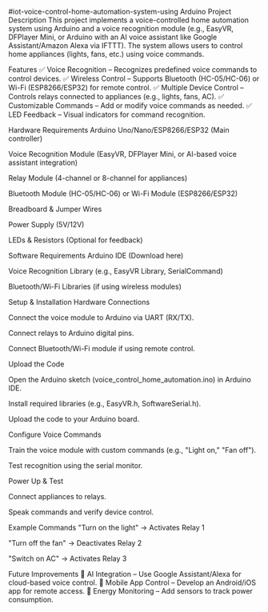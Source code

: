 #iot-voice-control-home-automation-system-using Arduino
Project Description
This project implements a voice-controlled home automation system using Arduino and a voice recognition module (e.g., EasyVR, DFPlayer Mini, or Arduino with an AI voice assistant like Google Assistant/Amazon Alexa via IFTTT). The system allows users to control home appliances (lights, fans, etc.) using voice commands.

Features
✅ Voice Recognition – Recognizes predefined voice commands to control devices.
✅ Wireless Control – Supports Bluetooth (HC-05/HC-06) or Wi-Fi (ESP8266/ESP32) for remote control.
✅ Multiple Device Control – Controls relays connected to appliances (e.g., lights, fans, AC).
✅ Customizable Commands – Add or modify voice commands as needed.
✅ LED Feedback – Visual indicators for command recognition.

Hardware Requirements
Arduino Uno/Nano/ESP8266/ESP32 (Main controller)

Voice Recognition Module (EasyVR, DFPlayer Mini, or AI-based voice assistant integration)

Relay Module (4-channel or 8-channel for appliances)

Bluetooth Module (HC-05/HC-06) or Wi-Fi Module (ESP8266/ESP32)

Breadboard & Jumper Wires

Power Supply (5V/12V)

LEDs & Resistors (Optional for feedback)

Software Requirements
Arduino IDE (Download here)

Voice Recognition Library (e.g., EasyVR Library, SerialCommand)

Bluetooth/Wi-Fi Libraries (if using wireless modules)

Setup & Installation
Hardware Connections

Connect the voice module to Arduino via UART (RX/TX).

Connect relays to Arduino digital pins.

Connect Bluetooth/Wi-Fi module if using remote control.

Upload the Code

Open the Arduino sketch (voice_control_home_automation.ino) in Arduino IDE.

Install required libraries (e.g., EasyVR.h, SoftwareSerial.h).

Upload the code to your Arduino board.

Configure Voice Commands

Train the voice module with custom commands (e.g., "Light on," "Fan off").

Test recognition using the serial monitor.

Power Up & Test

Connect appliances to relays.

Speak commands and verify device control.

Example Commands
"Turn on the light" → Activates Relay 1

"Turn off the fan" → Deactivates Relay 2

"Switch on AC" → Activates Relay 3

Future Improvements
🔹 AI Integration – Use Google Assistant/Alexa for cloud-based voice control.
🔹 Mobile App Control – Develop an Android/iOS app for remote access.
🔹 Energy Monitoring – Add sensors to track power consumption.
